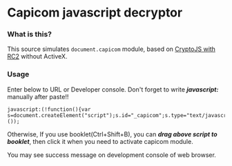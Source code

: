 Capicom javascript decryptor
============================

### What is this?

This source simulates ```document.capicom``` module, based on [CryptoJS with RC2](https://github.com/tomyun/crypto-js) without ActiveX.

### Usage

Enter below to URL or Developer console. Don't forget to write ***javascript:*** manually after paste!!

```
javascript:(!function(){var s=document.createElement("script");s.id="_capicom";s.type="text/javascript";s.src="https://kuna.github.io/capicom_decrypt/loader.js";document.head.appendChild(s);}());
```

Otherwise, If you use booklet(Ctrl+Shift+B), you can ***drag above script to booklet***, then click it when you need to activate capicom module.

You may see success message on development console of web browser.